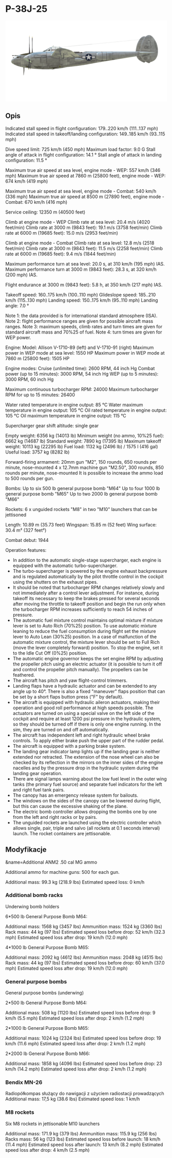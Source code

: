 # P-38J-25

![p38j25](../images/p38j25.png)

## Opis

Indicated stall speed in flight configuration: 179..220 km/h (111..137 mph)
Indicated stall speed in takeoff/landing configuration: 149..185 km/h (93..115 mph)

Dive speed limit: 725 km/h (450 mph)
Maximum load factor: 9.0 G
Stall angle of attack in flight configuration: 14.1 °
Stall angle of attack in landing configuration: 11.5 °

Maximum true air speed at sea level, engine mode - WEP: 557 km/h (346 mph)
Maximum true air speed at 7860 m (25800 feet), engine mode - WEP: 674 km/h (419 mph)

Maximum true air speed at sea level, engine mode - Combat: 540 km/h (336 mph)
Maximum true air speed at 8500 m (27890 feet), engine mode - Combat: 670 km/h (416 mph)

Service ceiling: 12350 m (40500 feet)

Climb at engine mode - WEP
Climb rate at sea level: 20.4 m/s (4020 feet/min)
Climb rate at 3000 m (9843 feet): 19.1 m/s (3758 feet/min)
Climb rate at 6000 m (19685 feet): 15.0 m/s (2953 feet/min)

Climb at engine mode - Combat
Climb rate at sea level: 12.8 m/s (2518 feet/min)
Climb rate at 3000 m (9843 feet): 11.5 m/s (2258 feet/min)
Climb rate at 6000 m (19685 feet): 9.4 m/s (1844 feet/min)

Maximum performance turn at sea level: 20.0 s, at 310 km/h (195 mph) IAS.
Maximum performance turn at 3000 m (9843 feet): 28.3 s, at 320 km/h (200 mph) IAS.

Flight endurance at 3000 m (9843 feet): 5.8 h, at 350 km/h (217 mph) IAS.

Takeoff speed: 160..175 km/h (100..110 mph)
Glideslope speed: 185..210 km/h (115..130 mph)
Landing speed: 150..175 km/h (95..110 mph)
Landing angle: 7.0 °

Note 1: the data provided is for international standard atmosphere (ISA).
Note 2: flight performance ranges are given for possible aircraft mass ranges.
Note 3: maximum speeds, climb rates and turn times are given for standard aircraft mass and 70%25 of fuel.
Note 4: turn times are given for WEP power.

Engine:
Model: Allison V-1710-89 (left) and V-1710-91 (right)
Maximum power in WEP mode at sea level: 1550 HP
Maximum power in WEP mode at 7860 m (25800 feet): 1505 HP

Engine modes:
Cruise (unlimited time): 2600 RPM, 44 inch Hg
Combat power (up to 15 minutes): 3000 RPM, 54 inch Hg
WEP (up to 5 minutes): 3000 RPM, 60 inch Hg

Maximum continuous turbocharger RPM: 24000
Maximum turbocharger RPM for up to 15 minutes: 26400

Water rated temperature in engine output: 85 °C
Water maximum temperature in engine output: 105 °C
Oil rated temperature in engine output: 105 °C
Oil maximum temperature in engine output: 115 °C

Supercharger gear shift altitude: single gear

Empty weight: 6356 kg (14013 lb)
Minimum weight (no ammo, 10%25 fuel): 6662 kg (14687 lb)
Standard weight: 7890 kg (17395 lb)
Maximum takeoff weight: 10113 kg (22295 lb)
Fuel load: 1132 kg (2496 lb) / 1575 l (416 gal)
Useful load: 3757 kg (8282 lb)

Forward-firing armament:
20mm gun "M2", 150 rounds, 650 rounds per minute, nose-mounted
4 x 12.7mm machine gun "M2.50", 300 rounds, 850 rounds per minute, nose-mounted
It is possible to increase the ammo load to 500 rounds per gun.

Bombs:
Up to six 500 lb general purpose bomb "M64"
Up to four 1000 lb general purpose bomb "M65"
Up to two 2000 lb general purpose bomb "M66"

Rockets:
6 x unguided rockets "M8" in two "M10" launchers that can be jettisoned

Length: 10.89 m (35.73 feet)
Wingspan: 15.85 m (52 feet)
Wing surface: 30.4 m² (327 feet²)

Combat debut: 1944

Operation features:
- In addition to the automatic single-stage supercharger, each engine is equipped with the automatic turbo-supercharger.
- The turbo-supercharger is powered by the engine exhaust backpressure and is regulated automatically by the pilot throttle control in the cockpit using the shutters on the exhaust pipes.
- It should be noted that turbocharger RPM changes relatively slowly and not immediately after a control lever adjustment. For instance, during takeoff its necessary to keep the brakes pressed for several seconds after moving the throttle to takeoff position and begin the run only when the turbocharger RPM increases sufficiently to reach 54 inches of pressure.
- The automatic fuel mixture control maintains optimal mixture if mixture lever is set to Auto Rich (70%25) position. To use automatic mixture leaning to reduce the fuel consumption during flight set the mixture lever to Auto Lean (30%25) position. In a case of malfunction of the automatic mixture control, the mixture lever should be set to Full Rich (move the lever completely forward) position. To stop the engine, set it to the Idle Cut Off (0%25) position.
- The automatic engine governor keeps the set engine RPM by adjusting the propeller pitch using an electric actuator (it is possible to turn it off and control the propeller pitch manually). The propellers can be feathered.
- The aircraft has pitch and yaw flight-control trimmers.
- Landing flaps have a hydraulic actuator and can be extended to any angle up to 40°. There is also a fixed "maneuver" flaps position that can be set by a short flaps button press ("F" by default).
- The aircraft is equipped with hydraulic aileron actuators, making their operation and good roll performance at high speeds possible. The actuators are turned on using a special valve on the left side of the cockpit and require at least 1200 psi pressure in the hydraulic system, so they should be turned off if there is only one engine running. In the sim, they are turned on and off automatically.
- The aircraft has independent left and right hydraulic wheel brake controls. To apply either brake push the upper part of the rudder pedal.
- The aircraft is equipped with a parking brake system.
- The landing gear indicator lamp lights up if the landing gear is neither extended nor retracted. The extension of the nose wheel can also be checked by its reflection in the mirrors on the inner sides of the engine nacelles and by the pressure drop in the hydraulic system during the landing gear operation.
- There are signal lamps warning about the low fuel level in the outer wing tanks (the primary fuel source) and separate fuel indicators for the left and right fuel tank pairs.
- The canopy has an emergency release system for bailouts.
- The windows on the sides of the canopy can be lowered during flight, but this can cause the excessive shaking of the plane.
- The electric bomb controller allows dropping the bombs one by one from the left and right racks or by pairs.
- The unguided rockets are launched using the electric controller which allows single, pair, triple and salvo (all rockets at 0.1 seconds interval) launch. The rocket containers are jettisonable.

## Modyfikacje
&name=Additional ANM2 .50 cal MG ammo

Additional ammo for machine guns: 500 for each gun.

Additional mass: 99.3 kg (218.9 lbs)
Estimated speed loss: 0 km/h
### Additional bomb racks

Underwing bomb holders

6*500 lb General Purpose Bomb M64:

Additional mass: 1568 kg (3457 lbs)
Ammunition mass: 1524 kg (3360 lbs)
Rack mass: 44 kg (97 lbs)
Estimated speed loss before drop: 52 km/h (32.3 mph)
Estimated speed loss after drop: 19 km/h (12.0 mph) 

4*1000 lb General Purpose Bomb M65:

Additional mass: 2092 kg (4612 lbs)
Ammunition mass: 2048 kg (4515 lbs)
Rack mass: 44 kg (97 lbs)
Estimated speed loss before drop: 60 km/h (37.0 mph)
Estimated speed loss after drop: 19 km/h (12.0 mph) 
### General purpose bombs

General purpose bombs (underwing)

2*500 lb General Purpose Bomb M64:

Additional mass: 508 kg (1120 lbs)
Estimated speed loss before drop: 9 km/h (5.5 mph)
Estimated speed loss after drop: 2 km/h (1.2 mph) 

2*1000 lb General Purpose Bomb M65:

Additional mass: 1024 kg (2324 lbs)
Estimated speed loss before drop: 19 km/h (11.6 mph)
Estimated speed loss after drop: 2 km/h (1.2 mph) 

2*2000 lb General Purpose Bomb M66:

Additional mass: 1858 kg (4096 lbs)
Estimated speed loss before drop: 23 km/h (14.2 mph)
Estimated speed loss after drop: 2 km/h (1.2 mph) 

### Bendix MN-26

Radiopółkompas służący do nawigacji z użyciem radiostacji prowadzących
Additional mass: 17,5 kg (38.6 lbs)
Estimated speed loss: 1 km/h
### M8 rockets

Six M8 rockets in jettisonable M10 launchers

Additional mass: 171.9 kg (379 lbs)
Ammunition mass: 115.9 kg (256 lbs)
Racks mass: 56 kg (123 lbs)
Estimated speed loss before launch: 18 km/h (11.4 mph)
Estimated speed loss after launch: 13 km/h (8.2 mph)
Estimated speed loss after drop: 4 km/h (2.5 mph)